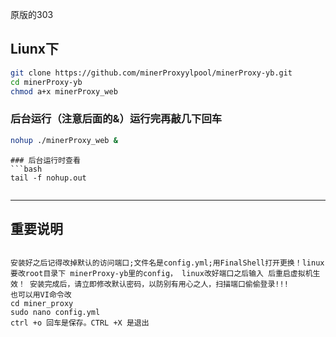 原版的303
## Liunx下

```bash
git clone https://github.com/minerProxyylpool/minerProxy-yb.git
cd minerProxy-yb
chmod a+x minerProxy_web
```

### 后台运行（注意后面的&）运行完再敲几下回车

```bash
nohup ./minerProxy_web &
```

```
### 后台运行时查看
```bash
tail -f nohup.out
```
```
```

---

## 重要说明

```bigquery

安装好之后记得改掉默认的访问端口;文件名是config.yml;用FinalShell打开更换！linux要改root目录下 minerProxy-yb里的config， linux改好端口之后输入 后重启虚拟机生效！ 安装完成后，请立即修改默认密码，以防别有用心之人，扫描端口偷偷登录!!!
也可以用VI命令改
cd miner_proxy
sudo nano config.yml
ctrl +o 回车是保存。CTRL +X 是退出

